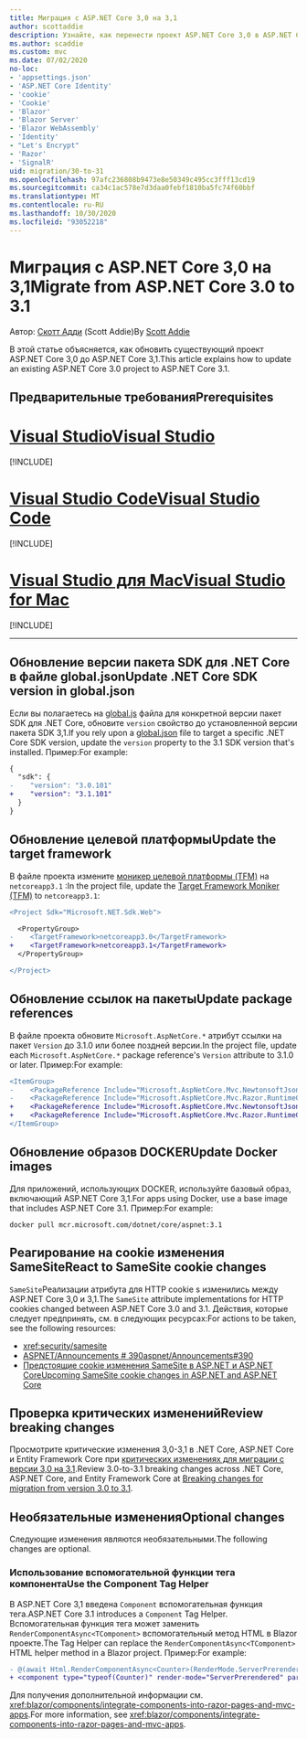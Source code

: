 ```yaml
---
title: Миграция с ASP.NET Core 3,0 на 3,1
author: scottaddie
description: Узнайте, как перенести проект ASP.NET Core 3,0 в ASP.NET Core 3,1.
ms.author: scaddie
ms.custom: mvc
ms.date: 07/02/2020
no-loc:
- 'appsettings.json'
- 'ASP.NET Core Identity'
- 'cookie'
- 'Cookie'
- 'Blazor'
- 'Blazor Server'
- 'Blazor WebAssembly'
- 'Identity'
- "Let's Encrypt"
- 'Razor'
- 'SignalR'
uid: migration/30-to-31
ms.openlocfilehash: 97afc236808b9473e8e50349c495cc3fff13cd19
ms.sourcegitcommit: ca34c1ac578e7d3daa0febf1810ba5fc74f60bbf
ms.translationtype: MT
ms.contentlocale: ru-RU
ms.lasthandoff: 10/30/2020
ms.locfileid: "93052218"
---
```

# <a name="migrate-from-aspnet-core-30-to-31"></a><span data-ttu-id="c3848-103">Миграция с ASP.NET Core 3,0 на 3,1</span><span class="sxs-lookup"><span data-stu-id="c3848-103">Migrate from ASP.NET Core 3.0 to 3.1</span></span>

<span data-ttu-id="c3848-104">Автор: [Скотт Адди](https://github.com/scottaddie) (Scott Addie)</span><span class="sxs-lookup"><span data-stu-id="c3848-104">By [Scott Addie](https://github.com/scottaddie)</span></span>

<span data-ttu-id="c3848-105">В этой статье объясняется, как обновить существующий проект ASP.NET Core 3,0 до ASP.NET Core 3,1.</span><span class="sxs-lookup"><span data-stu-id="c3848-105">This article explains how to update an existing ASP.NET Core 3.0 project to ASP.NET Core 3.1.</span></span>

## <a name="prerequisites"></a><span data-ttu-id="c3848-106">Предварительные требования</span><span class="sxs-lookup"><span data-stu-id="c3848-106">Prerequisites</span></span>

# <a name="visual-studio"></a>[<span data-ttu-id="c3848-107">Visual Studio</span><span class="sxs-lookup"><span data-stu-id="c3848-107">Visual Studio</span></span>](#tab/visual-studio)

[!INCLUDE[](~/includes/net-core-prereqs-vs-3.1.md)]

# <a name="visual-studio-code"></a>[<span data-ttu-id="c3848-108">Visual Studio Code</span><span class="sxs-lookup"><span data-stu-id="c3848-108">Visual Studio Code</span></span>](#tab/visual-studio-code)

[!INCLUDE[](~/includes/net-core-prereqs-vsc-3.1.md)]

# <a name="visual-studio-for-mac"></a>[<span data-ttu-id="c3848-109">Visual Studio для Mac</span><span class="sxs-lookup"><span data-stu-id="c3848-109">Visual Studio for Mac</span></span>](#tab/visual-studio-mac)

[!INCLUDE[](~/includes/net-core-prereqs-mac-3.1.md)]

---

## <a name="update-net-core-sdk-version-in-globaljson"></a><span data-ttu-id="c3848-110">Обновление версии пакета SDK для .NET Core в файле global.json</span><span class="sxs-lookup"><span data-stu-id="c3848-110">Update .NET Core SDK version in global.json</span></span>

<span data-ttu-id="c3848-111">Если вы полагаетесь на [global.js](/dotnet/core/tools/global-json) файла для конкретной версии пакет SDK для .NET Core, обновите `version` свойство до установленной версии пакета SDK 3,1.</span><span class="sxs-lookup"><span data-stu-id="c3848-111">If you rely upon a [global.json](/dotnet/core/tools/global-json) file to target a specific .NET Core SDK version, update the `version` property to the 3.1 SDK version that's installed.</span></span> <span data-ttu-id="c3848-112">Пример:</span><span class="sxs-lookup"><span data-stu-id="c3848-112">For example:</span></span>

```diff
{
  "sdk": {
-    "version": "3.0.101"
+    "version": "3.1.101"
  }
}
```

## <a name="update-the-target-framework"></a><span data-ttu-id="c3848-113">Обновление целевой платформы</span><span class="sxs-lookup"><span data-stu-id="c3848-113">Update the target framework</span></span>

<span data-ttu-id="c3848-114">В файле проекта измените [моникер целевой платформы (TFM)](/dotnet/standard/frameworks) на `netcoreapp3.1` :</span><span class="sxs-lookup"><span data-stu-id="c3848-114">In the project file, update the [Target Framework Moniker (TFM)](/dotnet/standard/frameworks) to `netcoreapp3.1`:</span></span>

```diff
<Project Sdk="Microsoft.NET.Sdk.Web">

  <PropertyGroup>
-    <TargetFramework>netcoreapp3.0</TargetFramework>
+    <TargetFramework>netcoreapp3.1</TargetFramework>
  </PropertyGroup>

</Project>
```

## <a name="update-package-references"></a><span data-ttu-id="c3848-115">Обновление ссылок на пакеты</span><span class="sxs-lookup"><span data-stu-id="c3848-115">Update package references</span></span>

<span data-ttu-id="c3848-116">В файле проекта обновите `Microsoft.AspNetCore.*` атрибут ссылки на пакет `Version` до 3.1.0 или более поздней версии.</span><span class="sxs-lookup"><span data-stu-id="c3848-116">In the project file, update each `Microsoft.AspNetCore.*` package reference's `Version` attribute to 3.1.0 or later.</span></span> <span data-ttu-id="c3848-117">Пример:</span><span class="sxs-lookup"><span data-stu-id="c3848-117">For example:</span></span>

```diff
<ItemGroup>
-    <PackageReference Include="Microsoft.AspNetCore.Mvc.NewtonsoftJson" Version="3.0.0" />
-    <PackageReference Include="Microsoft.AspNetCore.Mvc.Razor.RuntimeCompilation" Version="3.0.0" Condition="'$(Configuration)' == 'Debug'" />
+    <PackageReference Include="Microsoft.AspNetCore.Mvc.NewtonsoftJson" Version="3.1.1" />
+    <PackageReference Include="Microsoft.AspNetCore.Mvc.Razor.RuntimeCompilation" Version="3.1.1" Condition="'$(Configuration)' == 'Debug'" />
</ItemGroup>
```

## <a name="update-docker-images"></a><span data-ttu-id="c3848-118">Обновление образов DOCKER</span><span class="sxs-lookup"><span data-stu-id="c3848-118">Update Docker images</span></span>

<span data-ttu-id="c3848-119">Для приложений, использующих DOCKER, используйте базовый образ, включающий ASP.NET Core 3,1.</span><span class="sxs-lookup"><span data-stu-id="c3848-119">For apps using Docker, use a base image that includes ASP.NET Core 3.1.</span></span> <span data-ttu-id="c3848-120">Пример:</span><span class="sxs-lookup"><span data-stu-id="c3848-120">For example:</span></span>

```console
docker pull mcr.microsoft.com/dotnet/core/aspnet:3.1
```

## <a name="react-to-samesite-no-loccookie-changes"></a><span data-ttu-id="c3848-121">Реагирование на cookie изменения SameSite</span><span class="sxs-lookup"><span data-stu-id="c3848-121">React to SameSite cookie changes</span></span>

<span data-ttu-id="c3848-122">`SameSite`Реализации атрибута для HTTP cookie s изменились между ASP.NET Core 3,0 и 3,1.</span><span class="sxs-lookup"><span data-stu-id="c3848-122">The `SameSite` attribute implementations for HTTP cookies changed between ASP.NET Core 3.0 and 3.1.</span></span> <span data-ttu-id="c3848-123">Действия, которые следует предпринять, см. в следующих ресурсах:</span><span class="sxs-lookup"><span data-stu-id="c3848-123">For actions to be taken, see the following resources:</span></span>

* <xref:security/samesite>
* [<span data-ttu-id="c3848-124">ASPNET/Announcements # 390</span><span class="sxs-lookup"><span data-stu-id="c3848-124">aspnet/Announcements#390</span></span>](https://github.com/aspnet/Announcements/issues/390)
* <span data-ttu-id="c3848-125">[Предстоящие cookie изменения SameSite в ASP.NET и ASP.NET Core](https://devblogs.microsoft.com/aspnet/upcoming-samesite-cookie-changes-in-asp-net-and-asp-net-core/)</span><span class="sxs-lookup"><span data-stu-id="c3848-125">[Upcoming SameSite cookie changes in ASP.NET and ASP.NET Core](https://devblogs.microsoft.com/aspnet/upcoming-samesite-cookie-changes-in-asp-net-and-asp-net-core/)</span></span>

## <a name="review-breaking-changes"></a><span data-ttu-id="c3848-126">Проверка критических изменений</span><span class="sxs-lookup"><span data-stu-id="c3848-126">Review breaking changes</span></span>

<span data-ttu-id="c3848-127">Просмотрите критические изменения 3,0-3,1 в .NET Core, ASP.NET Core и Entity Framework Core при [критических изменениях для миграции с версии 3,0 на 3,1](/dotnet/core/compatibility/3.0-3.1).</span><span class="sxs-lookup"><span data-stu-id="c3848-127">Review 3.0-to-3.1 breaking changes across .NET Core, ASP.NET Core, and Entity Framework Core at [Breaking changes for migration from version 3.0 to 3.1](/dotnet/core/compatibility/3.0-3.1).</span></span>

## <a name="optional-changes"></a><span data-ttu-id="c3848-128">Необязательные изменения</span><span class="sxs-lookup"><span data-stu-id="c3848-128">Optional changes</span></span>

<span data-ttu-id="c3848-129">Следующие изменения являются необязательными.</span><span class="sxs-lookup"><span data-stu-id="c3848-129">The following changes are optional.</span></span>

### <a name="use-the-component-tag-helper"></a><span data-ttu-id="c3848-130">Использование вспомогательной функции тега компонента</span><span class="sxs-lookup"><span data-stu-id="c3848-130">Use the Component Tag Helper</span></span>

<span data-ttu-id="c3848-131">В ASP.NET Core 3,1 введена `Component` вспомогательная функция тега.</span><span class="sxs-lookup"><span data-stu-id="c3848-131">ASP.NET Core 3.1 introduces a `Component` Tag Helper.</span></span> <span data-ttu-id="c3848-132">Вспомогательная функция тега может заменить `RenderComponentAsync<TComponent>` вспомогательный метод HTML в Blazor проекте.</span><span class="sxs-lookup"><span data-stu-id="c3848-132">The Tag Helper can replace the `RenderComponentAsync<TComponent>` HTML helper method in a Blazor project.</span></span> <span data-ttu-id="c3848-133">Пример:</span><span class="sxs-lookup"><span data-stu-id="c3848-133">For example:</span></span>

```diff
- @(await Html.RenderComponentAsync<Counter>(RenderMode.ServerPrerendered, new { IncrementAmount = 10 }))
+ <component type="typeof(Counter)" render-mode="ServerPrerendered" param-IncrementAmount="10" />
```

<span data-ttu-id="c3848-134">Для получения дополнительной информации см. <xref:blazor/components/integrate-components-into-razor-pages-and-mvc-apps>.</span><span class="sxs-lookup"><span data-stu-id="c3848-134">For more information, see <xref:blazor/components/integrate-components-into-razor-pages-and-mvc-apps>.</span></span>
